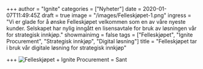 +++
author = "Ignite"
categories = ["Nyheter"]
date = 2020-01-07T11:49:45Z
draft = true
image = "/images/Felleskjøpet-1.png"
ingress = "Vi er glade for å ønske Felleskjøpet velkommen som en av våre nyeste kunder. Selskapet har nylig inngått en lisensavtale for bruk av løsningen vår for strategisk innkjøp."
showmainimg = false
tags = ["Felleskjøpet", "Ignite Procurement", "Strategisk innkjøp", "Digital løsning"]
title = "Felleskjøpet tar i bruk vår digitale løsning for strategisk innkjøp"

+++
![Felleskjøpet + Ignite Procurement = Sant](/images/Felleskjøpet-1.png "Felleskjøpet + Ignite Procurement = Sant")